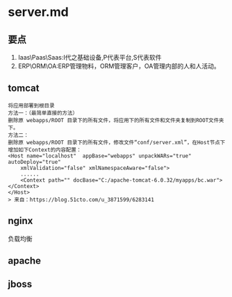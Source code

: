 # server.md

## 要点
1. Iaas\Paas\Saas:I代之基础设备,P代表平台,S代表软件  
2. ERP\ORM\OA:ERP管理物料，ORM管理客户，OA管理内部的人和人活动。

   
## tomcat

````
将应用部署到根目录
方法一：（最简单直接的方法）
删除原 webapps/ROOT 目录下的所有文件，将应用下的所有文件和文件夹复制到ROOT文件夹下。
方法二：
删除原 webapps/ROOT 目录下的所有文件，修改文件“conf/server.xml”，在Host节点下增加如下Context的内容配置：
<Host name="localhost"  appBase="webapps" unpackWARs="true" autoDeploy="true"
    xmlValidation="false" xmlNamespaceAware="false">
    ......
    <Context path="" docBase="C:/apache-tomcat-6.0.32/myapps/bc.war"></Context>
</Host>
> 来自：https://blog.51cto.com/u_3871599/6283141
````

## nginx
负载均衡  

## apache

## jboss
